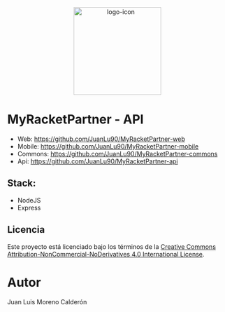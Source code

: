 <div align="center">
  <img src="https://github.com/user-attachments/assets/5040ec17-707e-402e-8de8-2acd1076dae0" alt="logo-icon" width="200" height="200" />
</div>
</div>

# MyRacketPartner - API

- Web: https://github.com/JuanLu90/MyRacketPartner-web
- Mobile: https://github.com/JuanLu90/MyRacketPartner-mobile
- Commons: https://github.com/JuanLu90/MyRacketPartner-commons
- Api: https://github.com/JuanLu90/MyRacketPartner-api

## Stack:

  - NodeJS
  - Express

## Licencia

Este proyecto está licenciado bajo los términos de la [Creative Commons Attribution-NonCommercial-NoDerivatives 4.0 International License](LICENSE).

# Autor

Juan Luis Moreno Calderón
